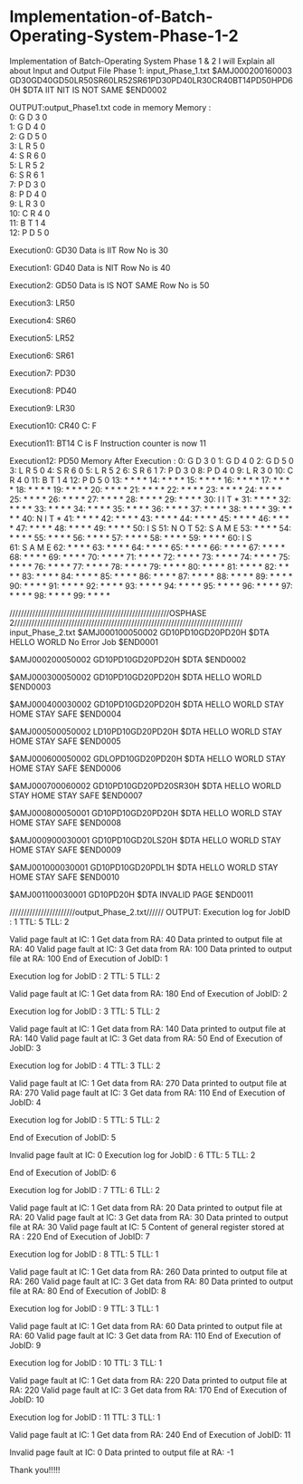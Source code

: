 # Implementation-of-Batch-Operating-System-Phase-1-2
Implementation of Batch-Operating System Phase 1 &amp; 2
I will Explain all about Input and Output File
Phase 1:
input_Phase_1.txt
$AMJ000200160003
GD30GD40GD50LR50SR60LR52SR61PD30PD40LR30CR40BT14PD50HPD60H
$DTA 
IIT
NIT
IS  NOT SAME
$END0002

OUTPUT:output_Phase1.txt
code in memory 
Memory :       
0: G D 3 0     
1: G D 4 0     
2: G D 5 0     
3: L R 5 0     
4: S R 6 0     
5: L R 5 2     
6: S R 6 1     
7: P D 3 0     
8: P D 4 0     
9: L R 3 0     
10: C R 4 0    
11: B T 1 4    
12: P D 5 0    

Execution0: GD30
Data is IIT
Row No is 30

Execution1: GD40
Data is NIT
Row No is 40

Execution2: GD50
Data is IS  NOT SAME
Row No is 50

Execution3: LR50

Execution4: SR60

Execution5: LR52

Execution6: SR61

Execution7: PD30

Execution8: PD40

Execution9: LR30

Execution10: CR40
C: F

Execution11: BT14
C is F
Instruction counter is now 11

Execution12: PD50
Memory After Execution :
0: G D 3 0
1: G D 4 0
2: G D 5 0 
3: L R 5 0
4: S R 6 0
5: L R 5 2
6: S R 6 1
7: P D 3 0
8: P D 4 0
9: L R 3 0 
10: C R 4 0
11: B T 1 4
12: P D 5 0
13: * * * *
14: * * * * 
15: * * * *
16: * * * *
17: * * * *
18: * * * *
19: * * * *
20: * * * *
21: * * * *
22: * * * *
23: * * * * 
24: * * * *
25: * * * *
26: * * * *
27: * * * *
28: * * * *
29: * * * * 
30: I I T *
31: * * * *
32: * * * *
33: * * * *
34: * * * * 
35: * * * *
36: * * * *
37: * * * *
38: * * * *
39: * * * * 
40: N I T *
41: * * * *
42: * * * *
43: * * * *
44: * * * *
45: * * * *
46: * * * * 
47: * * * *
48: * * * *
49: * * * *
50: I S
51: N O T
52: S A M E
53: * * * * 
54: * * * *
55: * * * *
56: * * * *
57: * * * *
58: * * * *
59: * * * *
60: I S     
61: S A M E
62: * * * *
63: * * * *
64: * * * *
65: * * * *
66: * * * *
67: * * * * 
68: * * * *
69: * * * *
70: * * * *
71: * * * *
72: * * * *
73: * * * *
74: * * * *
75: * * * * 
76: * * * *
77: * * * *
78: * * * *
79: * * * *
80: * * * *
81: * * * *
82: * * * *
83: * * * *
84: * * * *
85: * * * *
86: * * * *
87: * * * *
88: * * * *
89: * * * *
90: * * * *
91: * * * *
92: * * * *
93: * * * *
94: * * * *
95: * * * *
96: * * * *
97: * * * *
98: * * * *
99: * * * *
 
 
 
 
 
////////////////////////////////////////////////////////OSPHASE 2////////////////////////////////////////////////////////////////////////////////
input_Phase_2.txt
$AMJ000100050002
GD10PD10GD20PD20H
$DTA
HELLO WORLD
No Error Job
$END0001

$AMJ000200050002
GD10PD10GD20PD20H
$DTA
$END0002

$AMJ000300050002
GD10PD10GD20PD20H
$DTA
HELLO WORLD
$END0003

$AMJ000400030002
GD10PD10GD20PD20H
$DTA
HELLO WORLD
STAY HOME STAY SAFE
$END0004

$AMJ000500050002
LD10PD10GD20PD20H
$DTA
HELLO WORLD
STAY HOME STAY SAFE
$END0005

$AMJ000600050002
GDLOPD10GD20PD20H
$DTA
HELLO WORLD
STAY HOME STAY SAFE
$END0006

$AMJ000700060002
GD10PD10GD20PD20SR30H
$DTA
HELLO WORLD
STAY HOME STAY SAFE
$END0007

$AMJ000800050001
GD10PD10GD20PD20H
$DTA
HELLO WORLD
STAY HOME STAY SAFE
$END0008

$AMJ000900030001
GD10PD10GD20LS20H
$DTA
HELLO WORLD
STAY HOME STAY SAFE
$END0009

$AMJ001000030001
GD10PD10GD20PDL1H
$DTA
HELLO WORLD
STAY HOME STAY SAFE
$END0010

$AMJ001100030001
GD10PD20H
$DTA
INVALID PAGE
$END0011

///////////////////////output_Phase_2.txt//////
OUTPUT:
Execution log for JobID : 1
TTL: 5
TLL: 2

Valid page fault at IC: 1
Get data from RA: 40
Data printed to output file at RA: 40
Valid page fault at IC: 3
Get data from RA: 100
Data printed to output file at RA: 100
End of Execution of JobID: 1


Execution log for JobID : 2
TTL: 5
TLL: 2

Valid page fault at IC: 1
Get data from RA: 180
End of Execution of JobID: 2


Execution log for JobID : 3
TTL: 5
TLL: 2

Valid page fault at IC: 1
Get data from RA: 140
Data printed to output file at RA: 140
Valid page fault at IC: 3
Get data from RA: 50
End of Execution of JobID: 3


Execution log for JobID : 4
TTL: 3
TLL: 2

Valid page fault at IC: 1
Get data from RA: 270
Data printed to output file at RA: 270
Valid page fault at IC: 3
Get data from RA: 110
End of Execution of JobID: 4


Execution log for JobID : 5
TTL: 5
TLL: 2

End of Execution of JobID: 5


Invalid page fault at IC: 0
Execution log for JobID : 6
TTL: 5
TLL: 2

End of Execution of JobID: 6


Execution log for JobID : 7
TTL: 6
TLL: 2

Valid page fault at IC: 1
Get data from RA: 20
Data printed to output file at RA: 20
Valid page fault at IC: 3
Get data from RA: 30
Data printed to output file at RA: 30
Valid page fault at IC: 5
Content of general register stored at RA : 220
End of Execution of JobID: 7


Execution log for JobID : 8
TTL: 5
TLL: 1

Valid page fault at IC: 1
Get data from RA: 260
Data printed to output file at RA: 260
Valid page fault at IC: 3
Get data from RA: 80
Data printed to output file at RA: 80
End of Execution of JobID: 8


Execution log for JobID : 9
TTL: 3
TLL: 1

Valid page fault at IC: 1
Get data from RA: 60
Data printed to output file at RA: 60
Valid page fault at IC: 3
Get data from RA: 110
End of Execution of JobID: 9


Execution log for JobID : 10
TTL: 3
TLL: 1

Valid page fault at IC: 1
Get data from RA: 220
Data printed to output file at RA: 220
Valid page fault at IC: 3
Get data from RA: 170
End of Execution of JobID: 10


Execution log for JobID : 11
TTL: 3
TLL: 1

Valid page fault at IC: 1
Get data from RA: 240
End of Execution of JobID: 11


Invalid page fault at IC: 0
Data printed to output file at RA: -1

Thank you!!!!!

